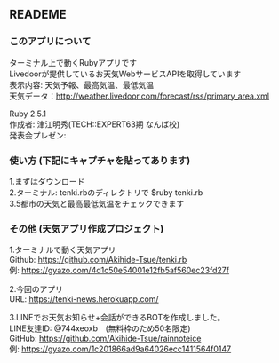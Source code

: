 ## READEME

### このアプリについて
ターミナル上で動くRubyアプリです  
Livedoorが提供しているお天気WebサービスAPIを取得しています  
表示内容: 天気予報、最高気温、最低気温  
天気データ：http://weather.livedoor.com/forecast/rss/primary_area.xml  

Ruby 2.5.1  
作成者: 津江明秀(TECH::EXPERT63期 なんば校)  
発表会プレゼン:  

### 使い方 (下記にキャプチャを貼ってあります)
1.まずはダウンロード  
2.ターミナル: tenki.rbのディレクトリで $ruby tenki.rb  
3.5都市の天気と最高最低気温をチェックできます

### その他 (天気アプリ作成プロジェクト)
1.ターミナルで動く天気アプリ  
Github: https://github.com/Akihide-Tsue/tenki.rb  
例: https://gyazo.com/4d1c50e54001e12fb5af560ec23fd27f

2.今回のアプリ  
  URL: https://tenki-news.herokuapp.com/  

3.LINEでお天気お知らせ+会話ができるBOTを作成しました。  
  LINE友達ID: @744xeoxb　(無料枠のため50名限定)  
  GitHub: https://github.com/Akihide-Tsue/rainnoteice  
  例: https://gyazo.com/1c201866ad9a64026ecc1411564f0147